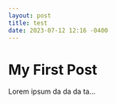 ```yaml
---
layout: post
title: test
date: 2023-07-12 12:16 -0400
---
```


# My First Post

Lorem ipsum da da da ta...
